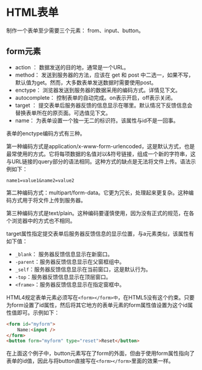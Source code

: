 # HTML表单

制作一个表单至少需要三个元素： from、input、button。

## form元素

- action ： 数据发送的目的地，通常是一个URL。
- method： 发送到服务器的方法，应该在 get 和 post 中二选一，如果不写，默认值为get。然而，大多数表单发送数据时需要使用post。
- enctype： 浏览器发送到服务器的数据采用的编码方式。详情见下文。
- autocomplete： 控制表单的自动完成。on表示开启，off表示关闭。
- target ： 提交表单后服务器反馈的信息显示在哪里。默认情况下反馈信息会替换表单所在的原页面。可选值见下文。
- name： 为表单设置一个独一无二的标识符。该属性与id不是一回事。


表单的enctype编码方式有三种。

第一种编码方式是application/x-www-form-urlencoded，这是默认方式，也是最常使用的方式。它将每项数据的名值对以&符号链接，组成一个新的字符串，这与URL链接的query部分的语法相同。这种方式的缺点是无法将文件上传。语法示例如下：

```
name1=value1&name2=value2
```
		
第二种编码方式：multipart/form-data。它更为冗长，处理起来更复杂。这种编码方式用于将文件上传到服务器。

第三种编码方式是text/plain。这种编码要谨慎使用，因为没有正式的规范，在各个浏览器中的方式也不相同。

target属性指定提交表单后服务器反馈信息的显示位置，与a元素类似，该属性有如下值：

- `_blank`： 服务器反馈信息显示在新窗口。
- `-parent`：服务器反馈信息显示在父窗框组中。
- `_self`：服务器反馈信息显示在当前窗口，这是默认行为。
- `-top`：服务器反馈信息显示在顶层窗口。
- `<frame>`：服务器反馈信息显示在指定窗框中。

HTML4规定表单元素必须写在`<form></form>中`，在HTML5没有这个约束。只要为form设置了id属性，然后将其它地方的表单元素的form属性值设置为这个id属性值即可。示例如下：

```html
<form id="myform">
	Name:<input />
</form>
<button form="myform" type="reset">Reset</button>
```

在上面这个例子中，button元素写在了form的外面，但由于使用form属性指向了表单的id值，因此与将button直接写在`<form></form>`里面的效果一样。
